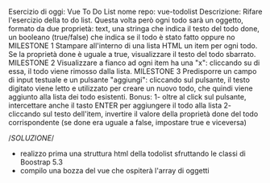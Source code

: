 Esercizio di oggi: Vue To Do List
nome repo: vue-todolist
Descrizione: Rifare l'esercizio della to do list. Questa volta però ogni todo sarà un oggetto, formato da due proprietà:
text, una stringa che indica il testo del todo
done, un booleano (true/false) che indica se il todo è stato fatto oppure no
MILESTONE 1 Stampare all'interno di una lista HTML un item per ogni todo. Se la proprietà done è uguale a true, visualizzare il testo del todo sbarrato.
MILESTONE 2 Visualizzare a fianco ad ogni item ha una "x": cliccando su di essa, il todo viene rimosso dalla lista.
MILESTONE 3 Predisporre un campo di input testuale e un pulsante "aggiungi": cliccando sul pulsante, il testo digitato viene letto e utilizzato per creare un nuovo todo, che quindi viene aggiunto alla lista dei todo esistenti.
Bonus: 1- oltre al click sul pulsante, intercettare anche il tasto ENTER per aggiungere il todo alla lista 2- cliccando sul testo dell'item, invertire il valore della proprietà done del todo corrispondente (se done era uguale a false, impostare true e viceversa)


/*SOLUZIONE*/

- realizzo prima una struttura html della todolist sfruttando le classi di Boostrap 5.3
- compilo una bozza del vue che ospiterà l'array di oggetti
